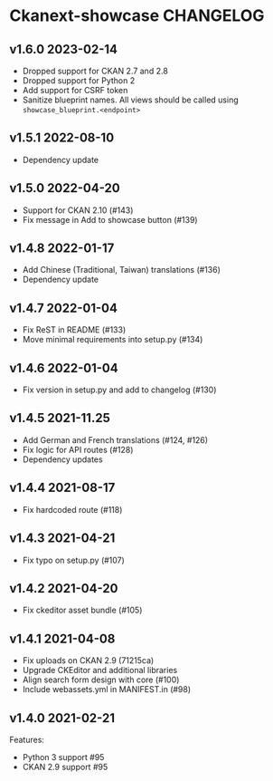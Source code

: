 # Ckanext-showcase CHANGELOG

## v1.6.0 2023-02-14

* Dropped support for CKAN 2.7 and 2.8
* Dropped support for Python 2
* Add support for CSRF token
* Sanitize blueprint names. All views should be called using `showcase_blueprint.<endpoint>`

## v1.5.1 2022-08-10

* Dependency update

## v1.5.0 2022-04-20

* Support for CKAN 2.10 (#143)
* Fix message in Add to showcase button (#139)

## v1.4.8 2022-01-17

* Add Chinese (Traditional, Taiwan) translations (#136)
* Dependency update

## v1.4.7 2022-01-04

* Fix ReST in README (#133)
* Move minimal requirements into setup.py (#134)

## v1.4.6 2022-01-04

* Fix version in setup.py and add to changelog (#130)

## v1.4.5 2021-11.25

* Add German and French translations (#124, #126)
* Fix logic for API routes (#128)
* Dependency updates

## v1.4.4 2021-08-17

* Fix hardcoded route (#118)

## v1.4.3 2021-04-21

* Fix typo on setup.py (#107)


## v1.4.2 2021-04-20

* Fix ckeditor asset bundle (#105)


## v1.4.1 2021-04-08

* Fix uploads on CKAN 2.9 (71215ca)
* Upgrade CKEditor and additional libraries
* Align search form design with core (#100)
* Include webassets.yml in MANIFEST.in (#98)

## v1.4.0 2021-02-21

Features:

* Python 3 support #95
* CKAN 2.9 support #95
